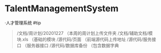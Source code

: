 # TalentManagementSystem
·人才管理系统
#tip
>/文档/周计划/20201227
 （本周的周计划上传文件夹
>/文档/辅助文档/模块.xls
 （基础的模块
>/源代码/页面
（前端源代码上传地址
>/源代码/服务接口
（服务器接口
>/源代码/数据库备份
（包含数据字典